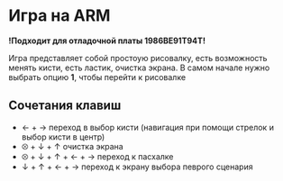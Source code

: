 # Игра на ARM 
**!Подходит для отладочной платы 1986ВЕ91Т94Т!**

Игра представляет собой простоую рисовалку, есть возможность менять кисти, есть ластик, очистка экрана. 
В самом начале нужно выбрать опцию **1**, чтобы перейти к рисовалке

## Сочетания клавиш
* ← + → переход в выбор кисти (навигация при помощи стрелок и выбор кисти в центр)
* ⮾ + ↓ + ↑ очистка экрана
* ⮾ + ↓ + ↑ + ← + → переход к пасхалке
*  ↓ + ↑ + ← + → переход к экрану выбора певрого сценария
